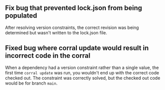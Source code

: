 ## Fix bug that prevented lock.json from being populated

After resolving version constraints, the correct revision was being determined but wasn't written to the lock.json file.

## Fixed bug where corral update would result in incorrect code in the corral

When a dependency had a version constraint rather than a single value, the first time `corral update` was run, you wouldn't end up with the correct code checked out. The constraint was correctly solved, but the checked out code would be for branch `main`.

